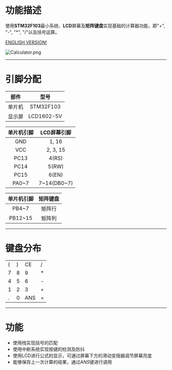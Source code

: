 # 功能描述
使用**STM32F103**最小系统、**LCD**屏幕及**矩阵键盘**实现基础的计算器功能，即"+", "-", "*", "/"以及括号运算。

[ENGLISH VERSION!](https://github.com/Kexin-Tang/Calculator/blob/master/README_EN.md)

![Calculator.png](https://i.loli.net/2020/08/08/EaPH6ThXvwnueZj.png)

----
# 引脚分配

部件 | 型号
:----:|:----:
单片机|STM32F103
显示屏|LCD1602-5V

单片机引脚 | LCD屏幕引脚
:----------:|:----------:
GND       | 1, 16
VCC       | 2, 3, 15
PC13      | 4(RS)
PC14      | 5(RW)
PC15      | 6(EN)
PA0~7     | 7~14(DB0~7)

单片机引脚 | 矩阵键盘
:---:|:---:
PB4~7     | 矩阵行
PB12~15   | 矩阵列

----
# 键盘分布
<table>
    <tr>
        <td>(</td>
        <td>)</td>
        <td>CE</td>
        <td>/</td>
    </tr>
    <tr>
        <td>7</td>
        <td>8</td>
        <td>9</td>
        <td>*</td>
    </tr>
    <tr>
        <td>4</td>
        <td>5</td>
        <td>6</td>
        <td>-</td>
    </tr>
    <tr>
        <td>1</td>
        <td>2</td>
        <td>3</td>
        <td>+</td>
    </tr>
    <tr>
        <td>.</td>
        <td>0</td>
        <td>ANS</td>
        <td>=</td>
    </tr>
</table>


----
# 功能

* 使用栈实现括号的匹配
* 使用中断系统实现按键的检测及防抖
* 使用LCD进行公式的显示，可通过屏幕下方的滑动变阻器调节屏幕亮度
* 能够保存上一次计算的结果，通过*ANS*键进行调用

